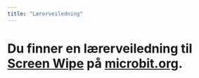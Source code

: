 ```yaml
---
title: "Lærerveiledning"
---
```


# Du finner en lærerveiledning til [Screen Wipe](https://www.microbit.co.uk/blocks/lessons/screen-wipe/activity) på [microbit.org](https://www.microbit.co.uk/blocks/lessons/screen-wipe).

